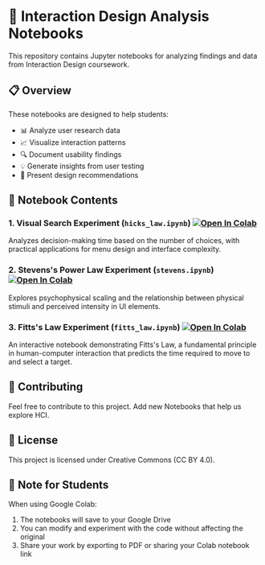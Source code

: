 # 🔬 Interaction Design Analysis Notebooks

This repository contains Jupyter notebooks for analyzing findings and data from Interaction Design coursework.

## 📋 Overview

These notebooks are designed to help students:
- 📊 Analyze user research data
- 📈 Visualize interaction patterns
- 🔍 Document usability findings
- 💡 Generate insights from user testing
- 📝 Present design recommendations

## 📓 Notebook Contents

### 1. Visual Search Experiment (`hicks_law.ipynb`) [![Open In Colab](https://colab.research.google.com/assets/colab-badge.svg)](https://colab.research.google.com/github/s-abdullaev/ixd_notebooks/blob/main/hicks_law.ipynb)
Analyzes decision-making time based on the number of choices, with practical applications for menu design and interface complexity.

### 2. Stevens's Power Law Experiment (`stevens.ipynb`) [![Open In Colab](https://colab.research.google.com/assets/colab-badge.svg)](https://colab.research.google.com/github/s-abdullaev/ixd_notebooks/blob/main/stevens.ipynb)
Explores psychophysical scaling and the relationship between physical stimuli and perceived intensity in UI elements.

### 3. Fitts's Law Experiment (`fitts_law.ipynb`) [![Open In Colab](https://colab.research.google.com/assets/colab-badge.svg)](https://colab.research.google.com/github/s-abdullaev/ixd_notebooks/blob/main/fitts_law.ipynb)
An interactive notebook demonstrating Fitts's Law, a fundamental principle in human-computer interaction that predicts the time required to move to and select a target.



<!-- ### 4. Miller's Law Investigation (`millers_law.ipynb`)
Examines the "magical number seven plus or minus two" principle and its implications for chunking information in interface design.

### 5. Two-Point Threshold Test (`two_point_threshold.ipynb`)
Studies spatial resolution in touch interfaces and minimum distinguishable distances for touch targets.

### 6. Additional HCI Experiments 🧪
- Gestalt Principles in UI Design
- Color Theory and Perception Tests
- Response Time Analysis
- Error Rate Measurements
- User Attention Tracking -->

## 🤝 Contributing

Feel free to contribute to this project. Add new Notebooks that help us explore HCI.

## 📄 License

This project is licensed under Creative Commons (CC BY 4.0).

## 📝 Note for Students

When using Google Colab:
1. The notebooks will save to your Google Drive
2. You can modify and experiment with the code without affecting the original
3. Share your work by exporting to PDF or sharing your Colab notebook link

